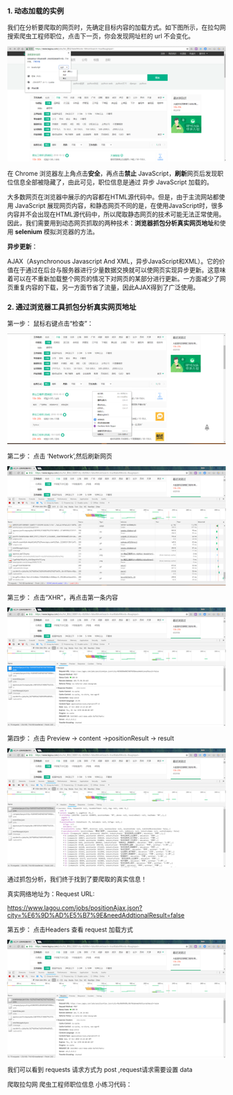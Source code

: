 ### 1. 动态加载的实例 

我们在分析要爬取的网页时，先确定目标内容的加载方式。如下图所示，在拉勾网搜索爬虫工程师职位，点击下一页，你会发现网址栏的 url 不会变化。

![1](imags\5.png)

在 Chrome 浏览器左上角点击**安全**，再点击**禁止** JavaScript，**刷新**网页后发现职位信息全部被隐藏了，由此可见，职位信息是通过 异步 JavaScript 加载的。

大多数网页在浏览器中展示的内容都在HTML源代码中。但是，由于主流网站都使用 JavaScript 展现网页内容，和静态网页不同的是，在使用JavaScript时，很多内容并不会出现在HTML源代码中，所以爬取静态网页的技术可能无法正常使用。因此，我们需要用到动态网页抓取的两种技术：**浏览器抓包分析真实网页地址**和使用 **selenium** 模拟浏览器的方法。

**异步更新**：

AJAX（Asynchronous Javascript And XML，异步JavaScript和XML）。它的价值在于通过在后台与服务器进行少量数据交换就可以使网页实现异步更新。这意味着可以在不重新加载整个网页的情况下对网页的某部分进行更新。一方面减少了网页重复内容的下载，另一方面节省了流量，因此AJAX得到了广泛使用。

### 2. 通过浏览器工具抓包分析真实网页地址

第一步： 鼠标右键点击“检查”：

![2](imags\7.png)

第二步： 点击 ‘Network’,然后刷新网页

![3](imags/8.png)

第三步： 点击“XHR”，再点击第一条内容

![4](imags/9.png)

第四步： 点击 Preview → content →positionResult → result

![5](imags/10.png)

通过抓包分析，我们终于找到了要爬取的真实信息！

真实网络地址为：Request URL: 

https://www.lagou.com/jobs/positionAjax.json?city=%E6%9D%AD%E5%B7%9E&needAddtionalResult=false

第五步： 点击Headers 查看 request 加载方式

![6](imags/11.png)

我们可以看到 requests 请求方式为 post  ,request请求需要设置 data

爬取拉勾网 爬虫工程师职位信息 小练习代码：






